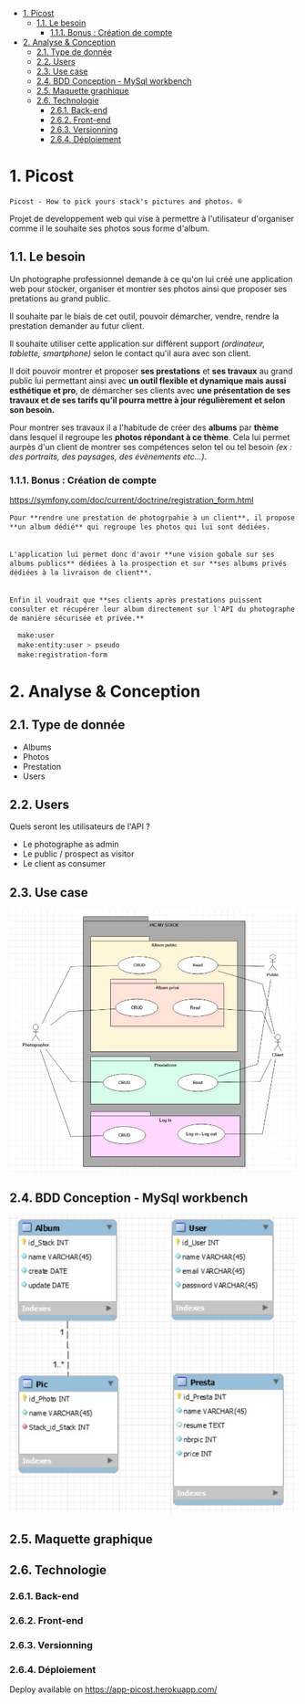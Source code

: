- [1. Picost](#1-picost)
  - [1.1. Le besoin](#11-le-besoin)
    - [1.1.1. Bonus : Création de compte](#111-bonus--création-de-compte)
- [2. Analyse & Conception](#2-analyse--conception)
  - [2.1. Type de donnée](#21-type-de-donnée)
  - [2.2. Users](#22-users)
  - [2.3. Use case](#23-use-case)
  - [2.4. BDD Conception - MySql workbench](#24-bdd-conception---mysql-workbench)
  - [2.5. Maquette graphique](#25-maquette-graphique)
  - [2.6. Technologie](#26-technologie)
    - [2.6.1. Back-end](#261-back-end)
    - [2.6.2. Front-end](#262-front-end)
    - [2.6.3. Versionning](#263-versionning)
    - [2.6.4. Déploiement](#264-déploiement)

# 1. Picost

    Picost - How to pick yours stack's pictures and photos. ®

Projet de developpement web qui vise à permettre à l'utilisateur d'organiser comme il le souhaite ses photos sous forme d'album.

## 1.1. Le besoin

Un photographe professionnel demande à ce qu'on lui créé une application web pour stocker, organiser et montrer ses photos ainsi que proposer ses pretations au grand public.

Il souhaite par le biais de cet outil, pouvoir démarcher, vendre, rendre la prestation demander au futur client.

Il souhaite utiliser cette application sur différent support _(ordinateur, tablette, smartphone)_ selon le contact qu'il aura avec son client.

Il doit pouvoir montrer et proposer **ses prestations** et **ses travaux** au grand public lui permettant ainsi avec **un outil flexible et dynamique mais aussi esthétique et pro**, de démarcher ses clients avec **une présentation de ses travaux et de ses tarifs qu'il pourra mettre à jour régulièrement et selon son besoin.**

Pour montrer ses travaux il a l'habitude de créer des **albums** par **thème** dans lesquel il regroupe les **photos répondant à ce thème**. Cela lui permet aurpès d'un client de montrer ses compétences selon tel ou tel besoin _(ex : des portraits, des paysages, des évènements etc...)_.

### 1.1.1. Bonus : Création de compte

https://symfony.com/doc/current/doctrine/registration_form.html

    Pour **rendre une prestation de photogrpahie à un client**, il propose **un album dédié** qui regroupe les photos qui lui sont dédiées.


    L'application lui permet donc d'avoir **une vision gobale sur ses albums publics** dédiées à la prospection et sur **ses albums privés dédiées à la livraison de client**.


    Enfin il voudrait que **ses clients après prestations puissent consulter et récupérer leur album directement sur l'API du photographe de manière sécurisée et privée.**

```bash
  make:user
  make:entity:user > pseudo
  make:registration-form
```

# 2. Analyse & Conception

## 2.1. Type de donnée

- Albums
- Photos
- Prestation
- Users

## 2.2. Users

Quels seront les utilisateurs de l'API ?

- Le photographe as admin
- Le public / prospect as visitor
- Le client as consumer

## 2.3. Use case

![UseCase](z.conception/UseCase.jpg)

## 2.4. BDD Conception - MySql workbench

![Workbench](z.conception/workbench_db_PicMyStack.jpg)

## 2.5. Maquette graphique

## 2.6. Technologie

### 2.6.1. Back-end

### 2.6.2. Front-end

### 2.6.3. Versionning

### 2.6.4. Déploiement

Deploy available on https://app-picost.herokuapp.com/
